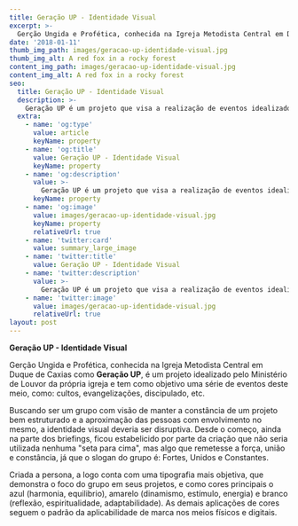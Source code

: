 ```yaml
---
title: Geração UP - Identidade Visual
excerpt: >-
  Gerção Ungida e Profética, conhecida na Igreja Metodista Central em Duque de Caxias como Geração UP, é um projeto idealizado pelo Ministério de Louvor da própria igreja e tem como objetivo uma série de eventos deste meio.
date: '2018-01-11'
thumb_img_path: images/geracao-up-identidade-visual.jpg
thumb_img_alt: A red fox in a rocky forest
content_img_path: images/geracao-up-identidade-visual.jpg
content_img_alt: A red fox in a rocky forest
seo:
  title: Geração UP - Identidade Visual
  description: >-
    Geração UP é um projeto que visa a realização de eventos idealizados pelo Ministério de Louvor da IMCDC.
  extra:
    - name: 'og:type'
      value: article
      keyName: property
    - name: 'og:title'
      value: Geração UP - Identidade Visual
      keyName: property
    - name: 'og:description'
      value: >-
        Geração UP é um projeto que visa a realização de eventos idealizados pelo Ministério de Louvor da IMCDC.
      keyName: property
    - name: 'og:image'
      value: images/geracao-up-identidade-visual.jpg
      keyName: property
      relativeUrl: true
    - name: 'twitter:card'
      value: summary_large_image
    - name: 'twitter:title'
      value: Geração UP - Identidade Visual
    - name: 'twitter:description'
      value: >-
        Geração UP é um projeto que visa a realização de eventos idealizados pelo Ministério de Louvor da IMCDC.
    - name: 'twitter:image'
      value: images/geracao-up-identidade-visual.jpg
      relativeUrl: true
layout: post
---
```


**Geração UP - Identidade Visual** 

Gerção Ungida e Profética, conhecida na Igreja Metodista Central em Duque de Caxias como **Geração UP**, é um projeto idealizado pelo Ministério de Louvor da própria igreja e tem como objetivo uma série de eventos deste meio, como: cultos, evangelizações, discipulado, etc.

Buscando ser um grupo com visão de manter a constância de um projeto bem estruturado e a aproximação das pessoas com envolvimento no mesmo, a identidade visual deveria ser disruptiva. Desde o começo, ainda na parte dos briefings, ficou estabelicido por parte da criação que não seria utilizada nenhuma "seta para cima", mas algo que remetesse a força, união e constância, já que o slogan do grupo é: Fortes, Unidos e Constantes.

Criada a persona, a logo conta com uma tipografia mais objetiva, que demonstra o foco do grupo em seus projetos, e como cores principais o azul (harmonia, equilibrio), amarelo (dinamismo, estímulo, energia) e branco (reflexão, espiritualidade, adaptabilidade). As demais aplicações de cores seguem o padrão da aplicabilidade de marca nos meios físicos e digitais.